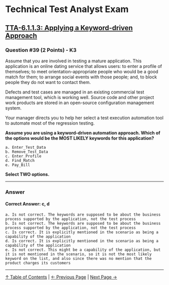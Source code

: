 # Technical Test Analyst Exam

## [TTA-6.1.1.3: Applying a Keyword-driven Approach](../6-test-tools-and-automation/6.1-defining-the-test-automation-project.md#6113-applying-a-keyword-driven-approach)

### Question #39 (2 Points) - K3

Assume that you are involved in testing a mature application. This application is an online dating service that allows users: to enter a profile of themselves; to meet orientation-appropriate people who would be a good match for them; to arrange social events with those people; and, to block people they do not want to contact them.

Defects and test cases are managed in an existing commercial test management tool, which is working well. Source code and other project work products are stored in an open-source
configuration management system.

Your manager directs you to help her select a test execution automation tool to automate most of the regression testing.

**Assume you are using a keyword-driven automation approach. Which of the options would be the MOST LIKELY keywords for this application?**

    a. Enter_Test_Data
    b. Remove_Test_Data
    c. Enter_Profile
    d. Find_Match
    e. Pay_Bill

**Select TWO options.**

---

### Answer

#### Correct Answer: c, d

    a. Is not correct. The keywords are supposed to be about the business process supported by the application, not the test process
    b. Is not correct. The keywords are supposed to be about the business process supported by the application, not the test process
    c. Is correct. It is explicitly mentioned in the scenario as being a capability of the application
    d. Is correct. It is explicitly mentioned in the scenario as being a capability of the application
    e. Is not correct. This might be a capability of the application, but it is not mentioned in the scenario, so it is not the most likely keyword on the list, and also since there was no mention that the product charges its customers

---

[↑ Table of Contents](../../README.md#table-of-contents) | [← Previous Page](question-38.md) | [Next Page →](question-40.md)
